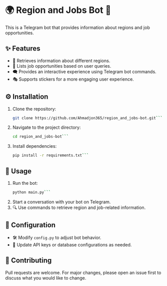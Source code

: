 # 🌍 Region and Jobs Bot 🤖

This is a Telegram bot that provides information about regions and job opportunities.

## ✨ Features
- 📍 Retrieves information about different regions.
- 💼 Lists job opportunities based on user queries.
- 🗨️ Provides an interactive experience using Telegram bot commands.
- 🎭 Supports stickers for a more engaging user experience.

## ⚙️ Installation

1. Clone the repository:
   ```bash
   git clone https://github.com/Ahmadjon365/region_and_jobs-bot.git```
2. Navigate to the project directory:
   ```bash
   cd region_and_jobs-bot```
3. Install dependencies:
   ```bash
   pip install -r requirements.txt```

## 🚀 Usage

1. Run the bot:
   ```bash
   python main.py```
2. Start a conversation with your bot on Telegram.
3. 🔍 Use commands to retrieve region and job-related information.

## 🔧 Configuration
- 🛠 Modify `config.py` to adjust bot behavior.
- 🔑 Update API keys or database configurations as needed.

## 🤝 Contributing
Pull requests are welcome. For major changes, please open an issue first to discuss what you would like to change.
